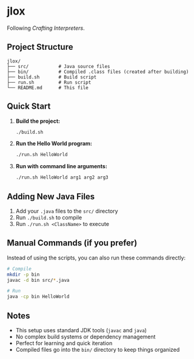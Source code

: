 # jlox

Following _Crafting Interpreters_.

## Project Structure

```
jlox/
├── src/           # Java source files
├── bin/           # Compiled .class files (created after building)
├── build.sh       # Build script
├── run.sh         # Run script
└── README.md      # This file
```

## Quick Start

1. **Build the project:**
   ```bash
   ./build.sh
   ```

2. **Run the Hello World program:**
   ```bash
   ./run.sh HelloWorld
   ```

3. **Run with command line arguments:**
   ```bash
   ./run.sh HelloWorld arg1 arg2 arg3
   ```

## Adding New Java Files

1. Add your `.java` files to the `src/` directory
2. Run `./build.sh` to compile
3. Run `./run.sh <ClassName>` to execute

## Manual Commands (if you prefer)

Instead of using the scripts, you can also run these commands directly:

```bash
# Compile
mkdir -p bin
javac -d bin src/*.java

# Run
java -cp bin HelloWorld
```

## Notes

- This setup uses standard JDK tools (`javac` and `java`)
- No complex build systems or dependency management
- Perfect for learning and quick iteration
- Compiled files go into the `bin/` directory to keep things organized
